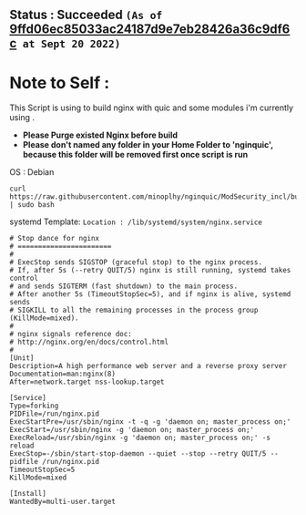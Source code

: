 ## Status : Succeeded `(As of `[9ffd06ec85033ac24187d9e7eb28426a36c9df6c](https://github.com/minoplhy/nginquic/commit/9ffd06ec85033ac24187d9e7eb28426a36c9df6c)` at Sept 20 2022)`
# Note to Self :
This Script is using to build nginx with quic and some modules i'm currently using .

- **Please Purge existed Nginx before build**
- **Please don't named any folder in your Home Folder to 'nginquic', because this folder will be removed first once script is run**

OS : Debian

```shell
curl https://raw.githubusercontent.com/minoplhy/nginquic/ModSecurity_incl/build.sh | sudo bash
```

systemd Template:
`Location : /lib/systemd/system/nginx.service`

```
# Stop dance for nginx
# =======================
#
# ExecStop sends SIGSTOP (graceful stop) to the nginx process.
# If, after 5s (--retry QUIT/5) nginx is still running, systemd takes control
# and sends SIGTERM (fast shutdown) to the main process.
# After another 5s (TimeoutStopSec=5), and if nginx is alive, systemd sends
# SIGKILL to all the remaining processes in the process group (KillMode=mixed).
#
# nginx signals reference doc:
# http://nginx.org/en/docs/control.html
#
[Unit]
Description=A high performance web server and a reverse proxy server
Documentation=man:nginx(8)
After=network.target nss-lookup.target

[Service]
Type=forking
PIDFile=/run/nginx.pid
ExecStartPre=/usr/sbin/nginx -t -q -g 'daemon on; master_process on;'
ExecStart=/usr/sbin/nginx -g 'daemon on; master_process on;'
ExecReload=/usr/sbin/nginx -g 'daemon on; master_process on;' -s reload
ExecStop=-/sbin/start-stop-daemon --quiet --stop --retry QUIT/5 --pidfile /run/nginx.pid
TimeoutStopSec=5
KillMode=mixed

[Install]
WantedBy=multi-user.target

```
